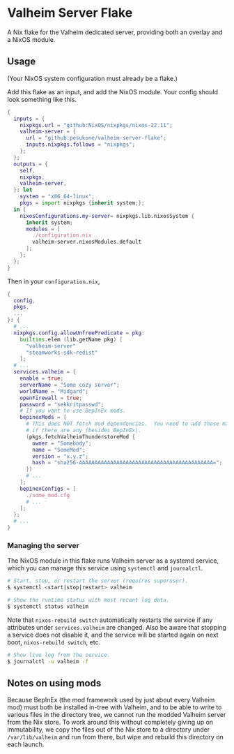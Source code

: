 # Valheim Server Flake
A Nix flake for the Valheim dedicated server, providing both an overlay and a NixOS module.

## Usage
(Your NixOS system configuration must already be a flake.)

Add this flake as an input, and add the NixOS module.  Your config should look something like this.
```nix
{
  inputs = {
    nixpkgs.url = "github:NixOS/nixpkgs/nixos-22.11";
    valheim-server = {
      url = "github:pesukone/valheim-server-flake";
      inputs.nixpkgs.follows = "nixpkgs";
    };
  };
  outputs = {
    self,
    nixpkgs,
    valheim-server,
  }: let
    system = "x86_64-linux";
    pkgs = import nixpkgs {inherit system;};
  in {
    nixosConfigurations.my-server= nixpkgs.lib.nixosSystem {
      inherit system;
      modules = [
        ./configuration.nix
        valheim-server.nixosModules.default
      ];
    };
  };
}
```

Then in your `configuration.nix`,
```nix
{
  config,
  pkgs,
  ...  
}: {
  # ...
  nixpkgs.config.allowUnfreePredicate = pkg:
    builtins.elem (lib.getName pkg) [
      "valheim-server"
      "steamworks-sdk-redist"
    ];
  # ...
  services.valheim = {
    enable = true;
    serverName = "Some cozy server";
    worldName = "Midgard";
    openFirewall = true;
    password = "sekkritpasswd";
    # If you want to use BepInEx mods.
    bepinexMods = [
      # This does NOT fetch mod dependencies.  You need to add those manually,
      # if there are any (besides BepInEx).
      (pkgs.fetchValheimThunderstoreMod {
        owner = "Somebody";
        name = "SomeMod";
        version = "x.y.z";
        hash = "sha256-AAAAAAAAAAAAAAAAAAAAAAAAAAAAAAAAAAAAAAAAAAA=";
      })
      # ...
    ];
    bepinexConfigs = [
      ./some_mod.cfg
      # ...
    ];
  };
  # ...
}
```

### Managing the server
The NixOS module in this flake runs Valheim server as a systemd service, which you can manage this service using `systemctl` and `journalctl`.

```sh
# Start, stop, or restart the server (requires superuser).
$ systemctl <start|stop|restart> valheim
```

```sh
# Show the runtime status with most recent log data. 
$ systemctl status valheim
```
Note that `nixos-rebuild switch` automatically restarts the service if any attributes under `services.valheim` are changed.  Also be aware that stopping a service does not disable it, and the service will be started again on next boot, `nixos-rebuild switch`, etc.

```sh
# Show live log from the service.
$ journalctl -u valheim -f
```

## Notes on using mods
Because BepInEx (the mod framework used by just about every Valheim mod) must both be installed in-tree with Valheim, and to be able to write to various files in the directory tree, we cannot run the modded Valheim server from the Nix store.  To work around this without completely giving up on immutability, we copy the files out of the Nix store to a directory under `/var/lib/valheim` and run from there, but wipe and rebuild this directory on each launch.
